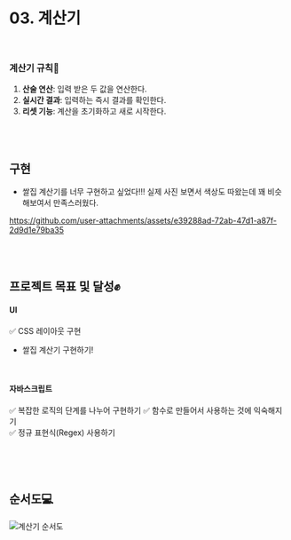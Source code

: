 
# 03. 계산기

<br/>

### 계산기 규칙📌
1. **산술 연산**: 입력 받은 두 값을 연산한다.
2. **실시간 결과**: 입력하는 즉시 결과를 확인한다. 
3. **리셋 기능**: 계산을 초기화하고 새로 시작한다.

<br/><br/>

## 구현
- 쌀집 계산기를 너무 구현하고 싶었다!!!
실제 사진 보면서 색상도 따왔는데 꽤 비슷해보여서 만족스러웠다.

https://github.com/user-attachments/assets/e39288ad-72ab-47d1-a87f-2d9d1e79ba35


<br/><br/>

## 프로젝트 목표 및 달성✊

#### UI
✅ CSS 레이아웃 구현
- 쌀집 계산기 구현하기!

<br/>

#### 자바스크립트 
✅ 복잡한 로직의 단계를 나누어 구현하기
✅ 함수로 만들어서 사용하는 것에 익숙해지기 <br/>
✅ 정규 표현식(Regex) 사용하기 <br/>

<br/><br/><br/>

## 순서도💻

![계산기 순서도](https://github.com/user-attachments/assets/be287637-a175-47d3-b6bb-7de44b28baa1)


<br/><br/><br/>
